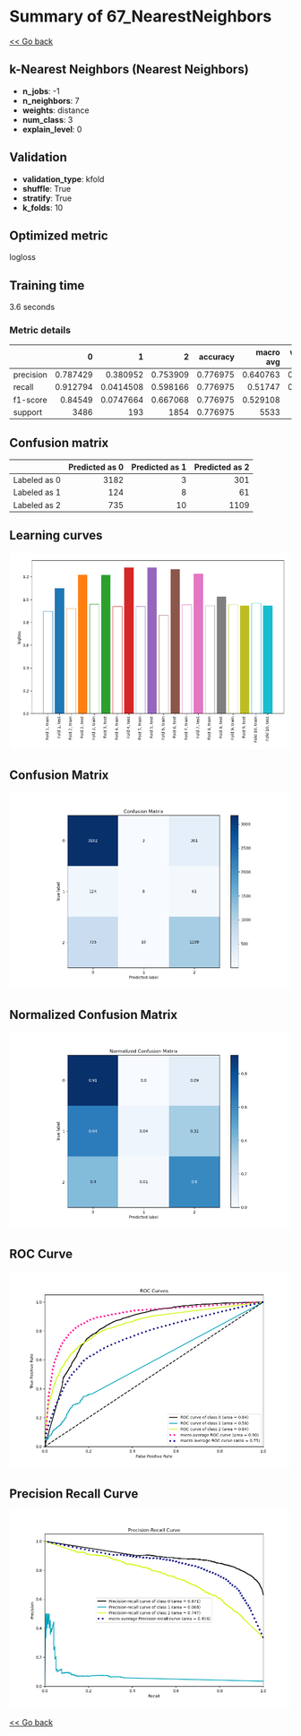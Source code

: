 # Summary of 67_NearestNeighbors

[<< Go back](../README.md)


## k-Nearest Neighbors (Nearest Neighbors)
- **n_jobs**: -1
- **n_neighbors**: 7
- **weights**: distance
- **num_class**: 3
- **explain_level**: 0

## Validation
 - **validation_type**: kfold
 - **shuffle**: True
 - **stratify**: True
 - **k_folds**: 10

## Optimized metric
logloss

## Training time

3.6 seconds

### Metric details
|           |           0 |           1 |           2 |   accuracy |   macro avg |   weighted avg |   logloss |
|:----------|------------:|------------:|------------:|-----------:|------------:|---------------:|----------:|
| precision |    0.787429 |   0.380952  |    0.753909 |   0.776975 |    0.640763 |       0.762018 |   1.14968 |
| recall    |    0.912794 |   0.0414508 |    0.598166 |   0.776975 |    0.51747  |       0.776975 |   1.14968 |
| f1-score  |    0.84549  |   0.0747664 |    0.667068 |   0.776975 |    0.529108 |       0.75882  |   1.14968 |
| support   | 3486        | 193         | 1854        |   0.776975 | 5533        |    5533        |   1.14968 |


## Confusion matrix
|              |   Predicted as 0 |   Predicted as 1 |   Predicted as 2 |
|:-------------|-----------------:|-----------------:|-----------------:|
| Labeled as 0 |             3182 |                3 |              301 |
| Labeled as 1 |              124 |                8 |               61 |
| Labeled as 2 |              735 |               10 |             1109 |

## Learning curves
![Learning curves](learning_curves.png)
## Confusion Matrix

![Confusion Matrix](confusion_matrix.png)


## Normalized Confusion Matrix

![Normalized Confusion Matrix](confusion_matrix_normalized.png)


## ROC Curve

![ROC Curve](roc_curve.png)


## Precision Recall Curve

![Precision Recall Curve](precision_recall_curve.png)



[<< Go back](../README.md)
